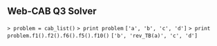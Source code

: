 ## Web-CAB Q3 Solver
``> problem = cab_list()``
``> print problem``
``['a', 'b', 'c', 'd']``
``> print problem.f1().f2().f6().f5().f10()``
``['b', 'rev_TB(a)', 'c', 'd']``
